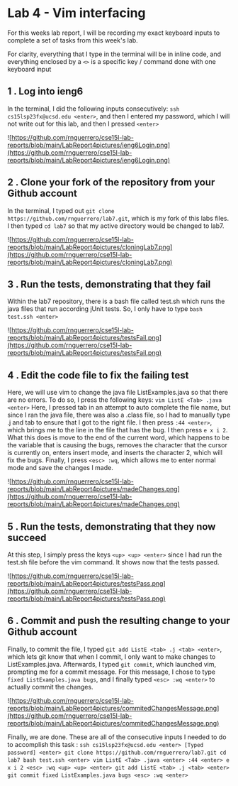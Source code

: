 Lab 4 - Vim interfacing 
===

For this weeks lab report, I will be recording my exact keyboard inputs to complete a set of tasks from this week's lab.

For clarity, everything that I type in the terminal will be in inline code, and everything enclosed by a `<>` is a specific key / command done with one keyboard input

1 . Log into ieng6
---

In the terminal, I did the following inputs consecutively: `ssh cs15lsp23fx@ucsd.edu <enter>`, and then I entered my password, which I will not write out for this lab, and then I pressed `<enter>`

![https://github.com/rnguerrero/cse15l-lab-reports/blob/main/LabReport4pictures/ieng6Login.png](https://github.com/rnguerrero/cse15l-lab-reports/blob/main/LabReport4pictures/ieng6Login.png)

2 . Clone your fork of the repository from your Github account
---
In the terminal, I typed out `git clone https://github.com/rnguerrero/lab7.git`, which is my fork of this labs files.
I then typed `cd lab7` so that my active directory would be changed to lab7. 

![https://github.com/rnguerrero/cse15l-lab-reports/blob/main/LabReport4pictures/cloningLab7.png](https://github.com/rnguerrero/cse15l-lab-reports/blob/main/LabReport4pictures/cloningLab7.png)

3 . Run the tests, demonstrating that they fail
---
Within the lab7 repository, there is a bash file called test.sh which runs the java files that run according jUnit tests. So, I only have to type `bash test.ssh <enter>`

![https://github.com/rnguerrero/cse15l-lab-reports/blob/main/LabReport4pictures/testsFail.png](https://github.com/rnguerrero/cse15l-lab-reports/blob/main/LabReport4pictures/testsFail.png)


4 . Edit the code file to fix the failing test
---
Here, we will use vim to change the java file ListExamples.java so that there are no errors. To do so, I press the following keys: `vim ListE <Tab> .java <enter>` Here, I pressed tab in an attempt to auto complete the file name, but since I ran the java file, there was also a .class file, so I had to manually type .j and tab to ensure that I got to the right file.
I then press `:44 <enter>`, which brings me to the line in the file that has the bug. I then press `e x i 2`. What this does is move to the end of the current word, which happens to be the variable that is causing the bugs, removes the character that the cursor is currently on, enters insert mode, and inserts the character 2, which will fix the bugs. Finally, I press `<esc> :wq`, which allows me to enter normal mode and save the changes I made.

![https://github.com/rnguerrero/cse15l-lab-reports/blob/main/LabReport4pictures/madeChanges.png](https://github.com/rnguerrero/cse15l-lab-reports/blob/main/LabReport4pictures/madeChanges.png)

5 . Run the tests, demonstrating that they now succeed 
---
At this step, I simply press the keys `<up> <up> <enter>` since I had run the test.sh file before the vim command. It shows now that the tests passed.

![https://github.com/rnguerrero/cse15l-lab-reports/blob/main/LabReport4pictures/testsPass.png](https://github.com/rnguerrero/cse15l-lab-reports/blob/main/LabReport4pictures/testsPass.png)

6 . Commit and push the resulting change to your Github account
---
Finally, to commit the file, I typed `git add ListE <tab> .j <tab> <enter>`, which lets git know that when I commit, I only want to make changes to ListExamples.java. Afterwards, I typed `git commit`, which launched vim, prompting me for a commit message. For this message, I chose to type `fixed ListExamples.java bugs`, and I finally typed `<esc> :wq <enter>` to actually commit the changes.

![https://github.com/rnguerrero/cse15l-lab-reports/blob/main/LabReport4pictures/commitedChangesMessage.png](https://github.com/rnguerrero/cse15l-lab-reports/blob/main/LabReport4pictures/commitedChangesMessage.png)
  
Finally, we are done. These are all of the consecutive inputs I needed to do to accomplish this task : 
`ssh cs15lsp23fx@ucsd.edu <enter> [Typed password] <enter> git clone https://github.com/rnguerrero/lab7.git cd lab7 bash test.ssh <enter> vim ListE <Tab> .java <enter> :44 <enter> e x i 2 <esc> :wq <up> <up> <enter> git add ListE <tab> .j <tab> <enter> git commit fixed ListExamples.java bugs <esc> :wq <enter>`

  
  
  
  

